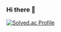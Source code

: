 ### Hi there 👋
[![Solved.ac Profile](http://mazassumnida.wtf/api/v2/generate_badge?boj=ensuni1)](https://solved.ac/ensuni1/)
